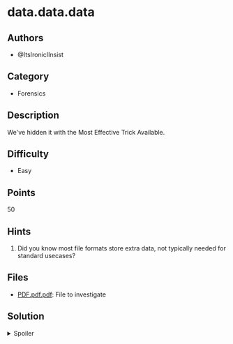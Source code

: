 # data.data.data

## Authors
- @ItsIronicIInsist

## Category
- Forensics

## Description

We've hidden it with the Most Effective Trick Available.


## Difficulty
- Easy

## Points
50

## Hints
1. Did you know most file formats store extra data, not typically needed for standard usecases?

## Files
- [PDF.pdf.pdf](./_ctfd/files/PDF.pdf.pdf): File to investigate


## Solution
<details>
<summary>Spoiler</summary>

### Idea
Read the metadata of the PDF to find the flag.

### Walkthrough
- **Metadata**
	- Many file formats have metadata associated with them, in addition to the actual data they store
	- PDFs are no exception.
	- Description has the acronym M.E.T.A, as a clue.
	- Use a website online, or a tool (e.g exiftool for Linux) to read the metadata
	- The 'Title' field holds the flag

### Flag
`OWEEK{w0w_a_m3tat3xtual_fL4g_y67ee4}`
</details>
